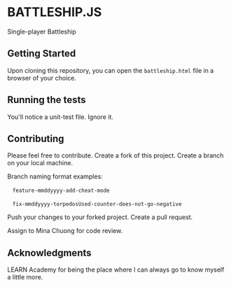 # BATTLESHIP.JS

Single-player Battleship

## Getting Started

Upon cloning this repository, you can open the `battleship.html` file in a browser of your choice. 

## Running the tests

You'll notice a unit-test file. Ignore it.

## Contributing

Please feel free to contribute. Create a fork of this project. Create a branch on your local machine. 

Branch naming format examples: 

&nbsp;&nbsp; `feature-mmddyyyy-add-cheat-mode`

&nbsp;&nbsp; `fix-mmddyyyy-torpedosUsed-counter-does-not-go-negative`

Push your changes to your forked project. Create a pull request.

Assign to Mina Chuong for code review.

## Acknowledgments

LEARN Academy for being the place where I can always go to know myself a little more.
